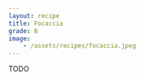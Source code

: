 ```yaml
---
layout: recipe
title: Focaccia
grade: B
image: 
    - /assets/recipes/focaccia.jpeg
---
```

<!-- stub -->
TODO
<!-- endstub -->